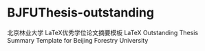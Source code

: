 # BJFUThesis-outstanding
 北京林业大学 LaTeX优秀学位论文摘要模板 LaTeX Outstanding Thesis Summary Template for Beijing Forestry University
